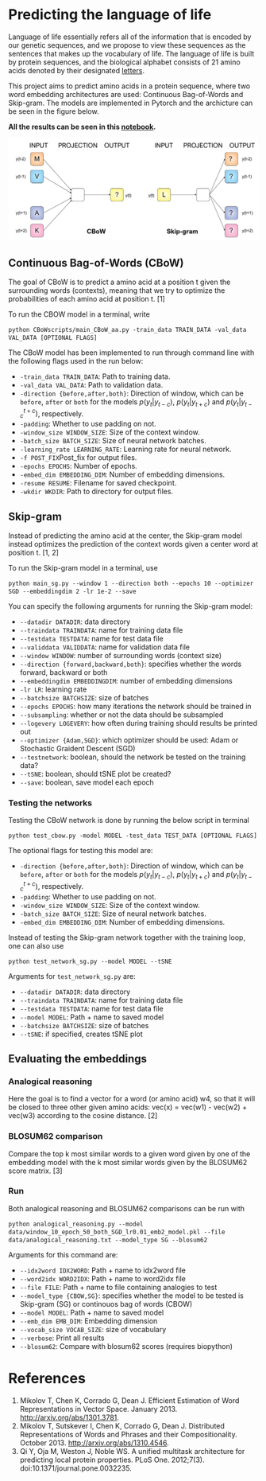 # Predicting the language of life
Language of life essentially refers all of the information that is encoded by our genetic sequences, and we propose to view these sequences as the sentences that makes up the vocabulary of life. The language of life is built by protein sequences, and the biological alphabet consists of 21 amino acids denoted by their designated [letters](https://en.wikipedia.org/wiki/Amino_acid#Table_of_standard_amino_acid_abbreviations_and_properties).

This project aims to predict amino acids in a protein sequence, where two word embedding architectures are used: Continuous Bag-of-Words and  Skip-gram. The models are implemented in Pytorch and the archicture can be seen in the figure below.

**All the results can be seen in this [notebook](..).**

![model](model.png)

## Continuous  Bag-of-Words (CBoW)
The goal of CBoW is to predict a amino acid at a position t given the surrounding words (contexts), meaning that we try to optimize the probabilities of each amino acid at position t. [1]

To run the CBOW model in a terminal, write
```console
python CBoWscripts/main_CBoW_aa.py -train_data TRAIN_DATA -val_data VAL_DATA [OPTIONAL FLAGS]
```
The CBoW model has been implemented to run through command line with the following flags used in the run below: 
- `-train_data TRAIN_DATA`: Path to training data.
- `-val_data VAL_DATA`: Path to validation data.
- `-direction {before,after,both}`: Direction of window, which can be `before`, `after` or `both` for the models $p\left(y_t|y_{t-c}\right)$, $p\left(y_t|y_{t+c}\right)$ and $p\left(y_t|y_{t-c}^{t+c}\right)$, respectively. 
- `-padding`: Whether to use padding on not.
- `-window_size WINDOW_SIZE`: Size of the context window.
- `-batch_size BATCH_SIZE`: Size of neural network batches.
- `-learning_rate LEARNING_RATE`: Learning rate for neural network.
- `-f POST_FIX`Post_fix for output files. 
- `-epochs EPOCHS`: Number of epochs.
- `-embed_dim EMBEDDING_DIM`: Number of embedding dimensions.
- `-resume RESUME`: Filename for saved checkpoint.
- `-wkdir WKDIR`: Path to directory for output files. 

## Skip-gram
Instead of predicting the amino acid at the center, the Skip-gram model instead optimizes the prediction of the context words given a center word at position t. [1, 2]

To run the Skip-gram model in a terminal, use
```console
python main_sg.py --window 1 --direction both --epochs 10 --optimizer SGD --embeddingdim 2 -lr 1e-2 --save
```

You can specify the following arguments for running the Skip-gram model:
- `--datadir DATADIR`: data directory
- `--traindata TRAINDATA`: name for training data file
- `--testdata TESTDATA`: name for test data file
- `--validdata VALIDDATA`: name for validation data file
- `--window WINDOW`: number of surrounding words (context size)
- `--direction {forward,backward,both}`: specifies whether the words forward, backward or both
- `--embeddingdim EMBEDDINGDIM`: number of embedding dimensions
- `-lr LR`: learning rate
- `--batchsize BATCHSIZE`: size of batches
- `--epochs EPOCHS`: how many iterations the network should be trained in
- `--subsampling`: whether or not the data should be subsampled
- `--logevery LOGEVERY`: how often during training should results be printed out
- `--optimizer {Adam,SGD}`: which optimizer should be used: Adam or Stochastic Graident Descent (SGD)
- `--testnetwork`: boolean, should the network be tested on the training data?
- `--tSNE`: boolean, should tSNE plot be created?
- `--save`: boolean, save model each epoch

### Testing the networks
Testing the CBoW network is done by running the below script in terminal
```console
python test_cbow.py -model MODEL -test_data TEST_DATA [OPTIONAL FLAGS]
```

The optional flags for testing this model are: 
- `-direction {before,after,both}`: Direction of window, which can be `before`, `after` or `both` for the models $p\left(y_t|y_{t-c}\right)$, $p\left(y_t|y_{t+c}\right)$ and $p\left(y_t|y_{t-c}^{t+c}\right)$, respectively. 
- `-padding`: Whether to use padding on not.
- `-window_size WINDOW_SIZE`: Size of the context window.
- `-batch_size BATCH_SIZE`: Size of neural network batches.
- `-embed_dim EMBEDDING_DIM`: Number of embedding dimensions.

Instead of testing the Skip-gram network together with the training loop, one can also use
```console
python test_network_sg.py --model MODEL --tSNE
``` 

Arguments for `test_network_sg.py` are:
- `--datadir DATADIR`: data directory
- `--traindata TRAINDATA`: name for training data file
- `--testdata TESTDATA`: name for test data file
- `--model MODEL`: Path + name to saved model
- `--batchsize BATCHSIZE`: size of batches
- `--tSNE`: if specified, creates tSNE plot


## Evaluating the embeddings
### Analogical reasoning
Here the goal is to find a vector for a word (or amino acid) w4, so that it will be closed to three other given amino acids: vec(x) = vec(w1) - vec(w2) + vec(w3) according to the cosine distance. [2]

### BLOSUM62 comparison
Compare the top k most similar words to a given word given by one of the embedding model with the k most similar words given by the BLOSUM62 score matrix. [3]

### Run
Both analogical reasoning and BLOSUM62 comparisons can be run with
```console
python analogical_reasoning.py --model data/window_10_epoch_50_both_SGD_lr0.01_emb2_model.pkl --file data/analogical_reasoning.txt --model_type SG --blosum62
```

Arguments for this command are:
- `--idx2word IDX2WORD`: Path + name to idx2word file
- `--word2idx WORD2IDX`: Path + name to word2idx file
- `--file FILE`: Path + name to file containing analogies to test
- `--model_type {CBOW,SG}`: specifies whether the model to be tested is Skip-gram (SG) or continouos bag of words (CBOW)
- `--model MODEL`: Path + name to saved model
- `--emb_dim EMB_DIM`: Embedding dimension
- `--vocab_size VOCAB_SIZE`: size of vocabulary
- `--verbose`: Print all results
- `--blosum62`: Compare with blosum62 scores (requires biopython)

# References
1. Mikolov T, Chen K, Corrado G, Dean J. Efficient Estimation of Word Representations in Vector Space. January 2013. http://arxiv.org/abs/1301.3781.
2. Mikolov T, Sutskever I, Chen K, Corrado G, Dean J. Distributed Representations of Words and Phrases and their Compositionality. October 2013. http://arxiv.org/abs/1310.4546.
3. Qi Y, Oja M, Weston J, Noble WS. A unified multitask architecture for predicting local protein properties. PLoS One. 2012;7(3). doi:10.1371/journal.pone.0032235.
